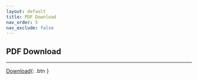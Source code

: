 ```yaml
---
layout: default
title: PDF Download
nav_order: 5
nav_exclude: false
---
```

<script src="js/jsPDF/dist/jspdf.umd.js"></script>

## PDF Download
      
- - -

<script>
    window.jsPDF = window.jspdf.jsPDF;

    function ConvertHTML2PDF() {
        var doc = new jsPDF();
        
        var elementHTML = document.querySelector("#contentToPrint");

        doc.html(elementHTML, {
            callback: function(doc) {
                doc.save('Open CS.pdf');
            },
            margin: [10, 10, 10, 10],
            autoPaging: 'text',
            x: 0,
            y: 0,
            width: 190,
            windowWidth: 675 
        });
    }
</script>

[Download](javascript:ConvertHTML2PDF();){: .btn }